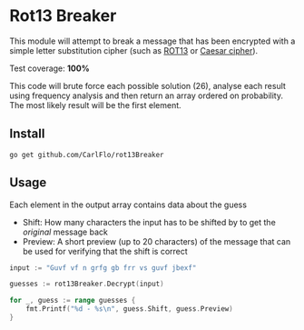 # Rot13 Breaker

This module will attempt to break a message that has been encrypted with a simple letter substitution cipher (such as [ROT13](https://en.wikipedia.org/wiki/ROT13) or [Caesar cipher](https://en.wikipedia.org/wiki/Caesar_cipher)). 

Test coverage: **100%**

This code will brute force each possible solution (26), analyse each result using frequency analysis and then return an array ordered on probability. The most likely result will be the first element.

## Install

```
go get github.com/CarlFlo/rot13Breaker
```

## Usage

Each element in the output array contains data about the guess
- Shift: How many characters the input has to be shifted by to get the *original* message back
- Preview: A short preview (up to 20 characters) of the message that can be used for verifying that the shift is correct

```go
input := "Guvf vf n grfg gb frr vs guvf jbexf"

guesses := rot13Breaker.Decrypt(input)

for _, guess := range guesses {
    fmt.Printf("%d - %s\n", guess.Shift, guess.Preview)
}
```
